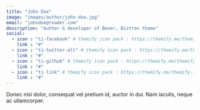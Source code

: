 ```yaml
---
title: "John Doe"
image: "images/author/john-doe.jpg"
email: "johndoe@reader.com"
description: "Author & developer of Bexer, Biztrox theme"
social:
  - icon : "ti-facebook" # themify icon pack : https://themify.me/themify-icons
    link : "#"
  - icon : "ti-twitter-alt" # themify icon pack : https://themify.me/themify-icons
    link : "#"
  - icon : "ti-github" # themify icon pack : https://themify.me/themify-icons
    link : "#"
  - icon : "ti-link" # themify icon pack : https://themify.me/themify-icons
    link : "#"
---
```


Donec nisi dolor, consequat vel pretium id, auctor in dui. Nam iaculis, neque ac ullamcorper.